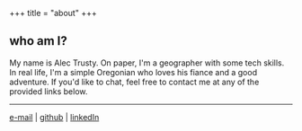 +++
title = "about"
+++

## who am I?
My name is Alec Trusty. On paper, I'm a geographer with some tech skills. 
In real life, I'm a simple Oregonian who loves his fiance and a good adventure. If you'd like to chat,
feel free to contact me at any of the provided links below.

---

[e-mail](a.e.trusty@gmail.com) |
[github](https://github.com/alectrusty) | 
[linkedIn](https://www.linkedin.com/in/alec-trusty-30220b109/) 